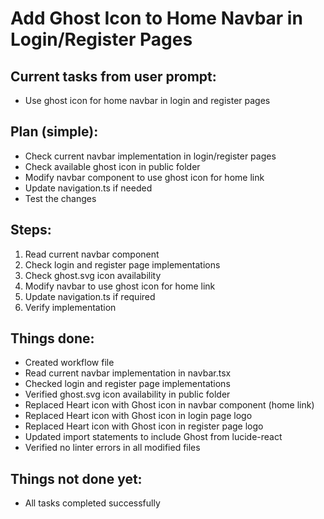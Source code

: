 # Add Ghost Icon to Home Navbar in Login/Register Pages

## Current tasks from user prompt:

- Use ghost icon for home navbar in login and register pages

## Plan (simple):

- Check current navbar implementation in login/register pages
- Check available ghost icon in public folder
- Modify navbar component to use ghost icon for home link
- Update navigation.ts if needed
- Test the changes

## Steps:

1. Read current navbar component
2. Check login and register page implementations
3. Check ghost.svg icon availability
4. Modify navbar to use ghost icon for home link
5. Update navigation.ts if required
6. Verify implementation

## Things done:

- Created workflow file
- Read current navbar implementation in navbar.tsx
- Checked login and register page implementations
- Verified ghost.svg icon availability in public folder
- Replaced Heart icon with Ghost icon in navbar component (home link)
- Replaced Heart icon with Ghost icon in login page logo
- Replaced Heart icon with Ghost icon in register page logo
- Updated import statements to include Ghost from lucide-react
- Verified no linter errors in all modified files

## Things not done yet:

- All tasks completed successfully
